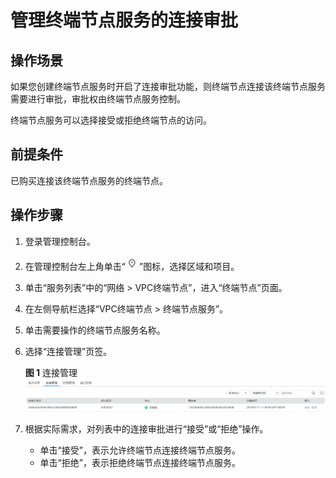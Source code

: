 # 管理终端节点服务的连接审批<a name="vpcep_03_0104"></a>

## 操作场景<a name="section168715614329"></a>

如果您创建终端节点服务时开启了连接审批功能，则终端节点连接该终端节点服务需要进行审批，审批权由终端节点服务控制。

终端节点服务可以选择接受或拒绝终端节点的访问。

## 前提条件<a name="section1213030184715"></a>

已购买连接该终端节点服务的终端节点。

## 操作步骤<a name="section91831450143112"></a>

1.  登录管理控制台。
2.  在管理控制台左上角单击“![](figures/icon-region.png)”图标，选择区域和项目。

1.  单击“服务列表”中的“网络 \> VPC终端节点”，进入“终端节点”页面。

1.  在左侧导航栏选择“VPC终端节点 \> 终端节点服务”。
2.  单击需要操作的终端节点服务名称。
3.  选择“连接管理”页签。

    **图 1**  连接管理<a name="fig101594863515"></a>  
    ![](figures/连接管理.png "连接管理")

4.  根据实际需求，对列表中的连接审批进行“接受”或“拒绝”操作。
    -   单击“接受”，表示允许终端节点连接终端节点服务。
    -   单击“拒绝”，表示拒绝终端节点连接终端节点服务。


